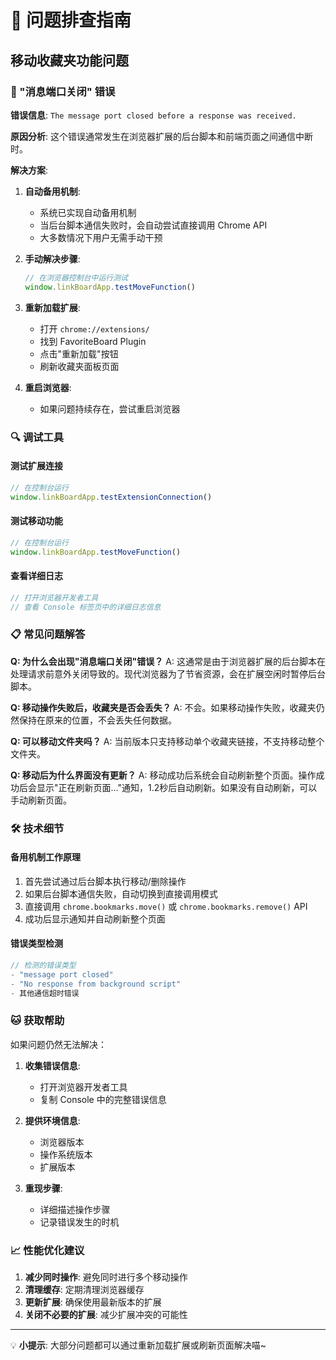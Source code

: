 # 🔧 问题排查指南

## 移动收藏夹功能问题

### 🚨 "消息端口关闭" 错误

**错误信息**: `The message port closed before a response was received.`

**原因分析**:
这个错误通常发生在浏览器扩展的后台脚本和前端页面之间通信中断时。

**解决方案**:

1. **自动备用机制**: 
   - 系统已实现自动备用机制
   - 当后台脚本通信失败时，会自动尝试直接调用 Chrome API
   - 大多数情况下用户无需手动干预

2. **手动解决步骤**:
   ```javascript
   // 在浏览器控制台中运行测试
   window.linkBoardApp.testMoveFunction()
   ```

3. **重新加载扩展**:
   - 打开 `chrome://extensions/`
   - 找到 FavoriteBoard Plugin
   - 点击"重新加载"按钮
   - 刷新收藏夹面板页面

4. **重启浏览器**:
   - 如果问题持续存在，尝试重启浏览器

### 🔍 调试工具

#### 测试扩展连接
```javascript
// 在控制台运行
window.linkBoardApp.testExtensionConnection()
```

#### 测试移动功能
```javascript
// 在控制台运行
window.linkBoardApp.testMoveFunction()
```

#### 查看详细日志
```javascript
// 打开浏览器开发者工具
// 查看 Console 标签页中的详细日志信息
```

### 📋 常见问题解答

**Q: 为什么会出现"消息端口关闭"错误？**
A: 这通常是由于浏览器扩展的后台脚本在处理请求前意外关闭导致的。现代浏览器为了节省资源，会在扩展空闲时暂停后台脚本。

**Q: 移动操作失败后，收藏夹是否会丢失？**
A: 不会。如果移动操作失败，收藏夹仍然保持在原来的位置，不会丢失任何数据。

**Q: 可以移动文件夹吗？**
A: 当前版本只支持移动单个收藏夹链接，不支持移动整个文件夹。

**Q: 移动后为什么界面没有更新？**
A: 移动成功后系统会自动刷新整个页面。操作成功后会显示"正在刷新页面..."通知，1.2秒后自动刷新。如果没有自动刷新，可以手动刷新页面。

### 🛠️ 技术细节

#### 备用机制工作原理
1. 首先尝试通过后台脚本执行移动/删除操作
2. 如果后台脚本通信失败，自动切换到直接调用模式
3. 直接调用 `chrome.bookmarks.move()` 或 `chrome.bookmarks.remove()` API
4. 成功后显示通知并自动刷新整个页面

#### 错误类型检测
```javascript
// 检测的错误类型
- "message port closed"
- "No response from background script"
- 其他通信超时错误
```

### 🐱 获取帮助

如果问题仍然无法解决：

1. **收集错误信息**:
   - 打开浏览器开发者工具
   - 复制 Console 中的完整错误信息

2. **提供环境信息**:
   - 浏览器版本
   - 操作系统版本
   - 扩展版本

3. **重现步骤**:
   - 详细描述操作步骤
   - 记录错误发生的时机

### 📈 性能优化建议

1. **减少同时操作**: 避免同时进行多个移动操作
2. **清理缓存**: 定期清理浏览器缓存
3. **更新扩展**: 确保使用最新版本的扩展
4. **关闭不必要的扩展**: 减少扩展冲突的可能性

---

💡 **小提示**: 大部分问题都可以通过重新加载扩展或刷新页面解决喵~ 